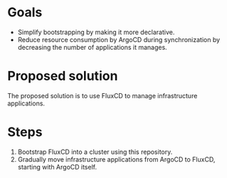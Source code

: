 # Goals
*   Simplify bootstrapping by making it more declarative.
*   Reduce resource consumption by ArgoCD during synchronization by decreasing the number of applications it manages.

# Proposed solution
The proposed solution is to use FluxCD to manage infrastructure applications.

# Steps
1.  Bootstrap FluxCD into a cluster using this repository.
2.  Gradually move infrastructure applications from ArgoCD to FluxCD, starting with ArgoCD itself.